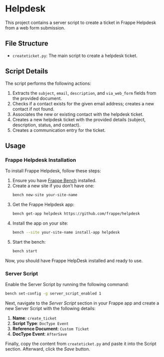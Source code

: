 # Helpdesk

This project contains a server script to create a ticket in Frappe Helpdesk from a web form submission.

## File Structure

- `createticket.py`: The main script to create a helpdesk ticket.

## Script Details

The script performs the following actions:

1. Extracts the `subject`, `email`, `description`, and `via_web_form` fields from the provided document.
1. Checks if a contact exists for the given email address; creates a new contact if not found.
1. Associates the new or existing contact with the helpdesk ticket.
1. Creates a new helpdesk ticket with the provided details (subject, description, status, and contact).
1. Creates a communication entry for the ticket.

## Usage

### Frappe Helpdesk Installation

To install Frappe Helpdesk, follow these steps:

1. Ensure you have [Frappe Bench](https://docs.frappe.io/framework/v14/user/en/installation) installed.
2. Create a new site if you don't have one:
   ```sh
   bench new-site your-site-name
   ```
3. Get the Frappe Helpdesk app:
   ```sh
   bench get-app helpdesk https://github.com/frappe/helpdesk
   ```
4. Install the app on your site:
   ```sh
   bench --site your-site-name install-app helpdesk
   ```
5. Start the bench:
   ```sh
   bench start
   ```

Now, you should have Frappe HelpDesk installed and ready to use.

### Server Script

Enable the Server Script by running the following command:

```sh
bench set-config -g server_script_enabled 1
```

Next, navigate to the _Server Script_ section in your Frappe app and create a new Server Script with the following details:

1. **Name**: `create_ticket`
2. **Script Type**: `DocType Event`
3. **Reference Document**: `Custom Ticket`
4. **DocType Event**: `AfterSave`

Finally, copy the content from `createticket.py` and paste it into the Script section. Afterward, click the _Save_ button.
